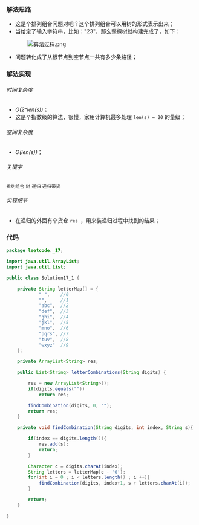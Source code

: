 ### 解法思路
- 这是个排列组合问题对吧？这个排列组合可以用树的形式表示出来；
- 当给定了输入字符串，比如："23"，那么整棵树就构建完成了，如下：
  
&emsp;&emsp;&emsp;&emsp;![算法过程.png](https://pic.leetcode-cn.com/38567dcbb6401d88946ca974aacffb5ab27cb1ad54056f02b59016c0cc68b40f-file_1562774451350)


- 问题转化成了从根节点到空节点一共有多少条路径；

### 解法实现
###### 时间复杂度
- *O(2^len(s))*；
- 这是个指数级的算法，很慢，家用计算机最多处理 `len(s) = 20` 的量级；
###### 空间复杂度
- *O(len(s))*；
###### 关键字
`排列组合` `树` `递归` `递归带货`
###### 实现细节
- 在递归的外面有个货仓  `res `，用来装递归过程中找到的结果；
### 代码

```Java [-Java]
package leetcode._17;

import java.util.ArrayList;
import java.util.List;

public class Solution17_1 {

    private String letterMap[] = {
            " ",    //0
            "",     //1
            "abc",  //2
            "def",  //3
            "ghi",  //4
            "jkl",  //5
            "mno",  //6
            "pqrs", //7
            "tuv",  //8
            "wxyz"  //9
    };

    private ArrayList<String> res;

    public List<String> letterCombinations(String digits) {

        res = new ArrayList<String>();
        if(digits.equals(""))
            return res;

        findCombination(digits, 0, "");
        return res;
    }

    private void findCombination(String digits, int index, String s){

        if(index == digits.length()){
            res.add(s);
            return;
        }

        Character c = digits.charAt(index);
        String letters = letterMap[c - '0'];
        for(int i = 0 ; i < letters.length() ; i ++){
            findCombination(digits, index+1, s + letters.charAt(i));
        }

        return;
    }

}
```
